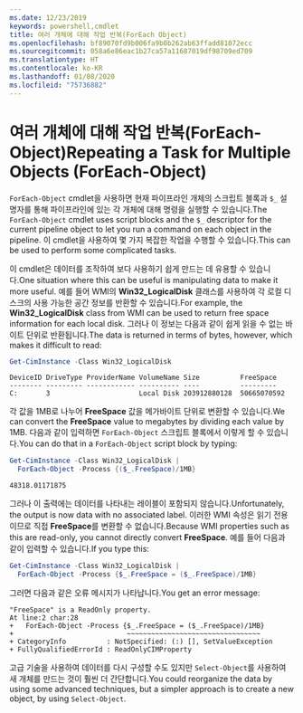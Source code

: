 ```yaml
---
ms.date: 12/23/2019
keywords: powershell,cmdlet
title: 여러 개체에 대해 작업 반복(ForEach Object)
ms.openlocfilehash: bf89070fd9b006fa9b0b262ab63ffadd81072ecc
ms.sourcegitcommit: 058a6e86eac1b27ca57a11687019df98709ed709
ms.translationtype: HT
ms.contentlocale: ko-KR
ms.lasthandoff: 01/08/2020
ms.locfileid: "75736882"
---
```

# <a name="repeating-a-task-for-multiple-objects-foreach-object"></a><span data-ttu-id="69667-103">여러 개체에 대해 작업 반복(ForEach-Object)</span><span class="sxs-lookup"><span data-stu-id="69667-103">Repeating a Task for Multiple Objects (ForEach-Object)</span></span>

<span data-ttu-id="69667-104">`ForEach-Object` cmdlet을 사용하면 현재 파이프라인 개체의 스크립트 블록과 `$_` 설명자를 통해 파이프라인에 있는 각 개체에 대해 명령을 실행할 수 있습니다.</span><span class="sxs-lookup"><span data-stu-id="69667-104">The `ForEach-Object` cmdlet uses script blocks and the `$_` descriptor for the current pipeline object to let you run a command on each object in the pipeline.</span></span> <span data-ttu-id="69667-105">이 cmdlet을 사용하여 몇 가지 복잡한 작업을 수행할 수 있습니다.</span><span class="sxs-lookup"><span data-stu-id="69667-105">This can be used to perform some complicated tasks.</span></span>

<span data-ttu-id="69667-106">이 cmdlet은 데이터를 조작하여 보다 사용하기 쉽게 만드는 데 유용할 수 있습니다.</span><span class="sxs-lookup"><span data-stu-id="69667-106">One situation where this can be useful is manipulating data to make it more useful.</span></span> <span data-ttu-id="69667-107">예를 들어 WMI의 **Win32_LogicalDisk** 클래스를 사용하여 각 로컬 디스크의 사용 가능한 공간 정보를 반환할 수 있습니다.</span><span class="sxs-lookup"><span data-stu-id="69667-107">For example, the **Win32_LogicalDisk** class from WMI can be used to return free space information for each local disk.</span></span> <span data-ttu-id="69667-108">그러나 이 정보는 다음과 같이 쉽게 읽을 수 없는 바이트 단위로 반환됩니다.</span><span class="sxs-lookup"><span data-stu-id="69667-108">The data is returned in terms of bytes, however, which makes it difficult to read:</span></span>

```powershell
Get-CimInstance -Class Win32_LogicalDisk
```

```Output
DeviceID DriveType ProviderName VolumeName Size          FreeSpace
-------- --------- ------------ ---------- ----          ---------
C:       3                      Local Disk 203912880128  50665070592
```

<span data-ttu-id="69667-109">각 값을 1MB로 나누어 **FreeSpace** 값을 메가바이트 단위로 변환할 수 있습니다.</span><span class="sxs-lookup"><span data-stu-id="69667-109">We can convert the **FreeSpace** value to megabytes by dividing each value by 1MB.</span></span> <span data-ttu-id="69667-110">다음과 같이 입력하면 `ForEach-Object` 스크립트 블록에서 이렇게 할 수 있습니다.</span><span class="sxs-lookup"><span data-stu-id="69667-110">You can do that in a `ForEach-Object` script block by typing:</span></span>

```powershell
Get-CimInstance -Class Win32_LogicalDisk |
  ForEach-Object -Process {($_.FreeSpace)/1MB}
```

```Output
48318.01171875
```

<span data-ttu-id="69667-111">그러나 이 출력에는 데이터를 나타내는 레이블이 포함되지 않습니다.</span><span class="sxs-lookup"><span data-stu-id="69667-111">Unfortunately, the output is now data with no associated label.</span></span> <span data-ttu-id="69667-112">이러한 WMI 속성은 읽기 전용이므로 직접 **FreeSpace**를 변환할 수 없습니다.</span><span class="sxs-lookup"><span data-stu-id="69667-112">Because WMI properties such as this are read-only, you cannot directly convert **FreeSpace**.</span></span> <span data-ttu-id="69667-113">예를 들어 다음과 같이 입력할 수 있습니다.</span><span class="sxs-lookup"><span data-stu-id="69667-113">If you type this:</span></span>

```powershell
Get-CimInstance -Class Win32_LogicalDisk |
  ForEach-Object -Process {$_.FreeSpace = ($_.FreeSpace)/1MB}
```

<span data-ttu-id="69667-114">그러면 다음과 같은 오류 메시지가 나타납니다.</span><span class="sxs-lookup"><span data-stu-id="69667-114">You get an error message:</span></span>

```Output
"FreeSpace" is a ReadOnly property.
At line:2 char:28
+   ForEach-Object -Process {$_.FreeSpace = ($_.FreeSpace)/1MB}
+                            ~~~~~~~~~~~~~~~~~~~~~~~~~~~~~~~~~
+ CategoryInfo          : NotSpecified: (:) [], SetValueException
+ FullyQualifiedErrorId : ReadOnlyCIMProperty
```

<span data-ttu-id="69667-115">고급 기술을 사용하여 데이터를 다시 구성할 수도 있지만 `Select-Object`를 사용하여 새 개체를 만드는 것이 훨씬 더 간단합니다.</span><span class="sxs-lookup"><span data-stu-id="69667-115">You could reorganize the data by using some advanced techniques, but a simpler approach is to create a new object, by using `Select-Object`.</span></span>

